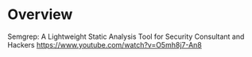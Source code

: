 # Overview

Semgrep: A Lightweight Static Analysis Tool for Security Consultant and Hackers
https://www.youtube.com/watch?v=O5mh8j7-An8
